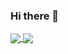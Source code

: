 ### Hi there 👋

<!-- [![tmotagam's GitHub stats](https://github-readme-stats.vercel.app/api?username=tmotagam)](https://github.com/tmotagam/github-readme-stats) -->

<!-- [![Top Langs](https://github-readme-stats.vercel.app/api/top-langs/?username=tmotagam&langs_count=8)](https://github.com/tmotagam/github-readme-stats) -->

<a href="https://github.com/tmotagam/github-readme-stats">
  <img align="center" src="https://github-readme-stats.vercel.app/api?username=tmotagam" />
</a>
<a href="https://github.com/tmotagam/github-readme-stats">
  <img align="center" src="https://github-readme-stats.vercel.app/api/top-langs/?username=tmotagam&langs_count=8" />
</a>
